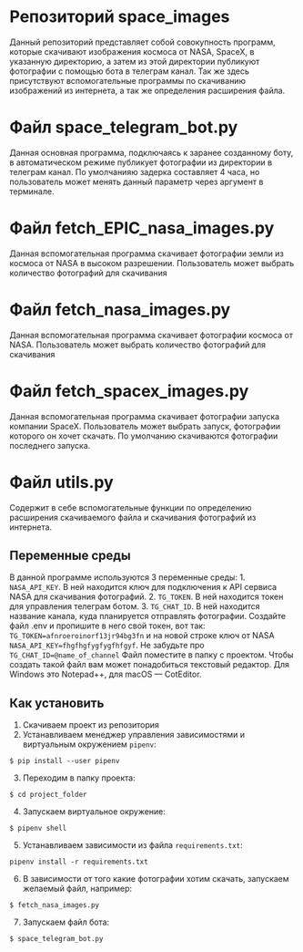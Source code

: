 # Репозиторий space_images
Данный репозиторий представляет собой совокупность программ, которые скачивают изображения космоса от NASA, SpaceX, в указанную директорию, а затем из этой директории публикуют фотографии с помощью бота в телеграм канал. Так же здесь присутствуют вспомогательные программы по скачиванию изображений из интернета, а так же определения расширения файла.

# Файл space_telegram_bot.py
Данная основная программа, подключаясь к заранее созданному боту, в автоматическом режиме публикует фотографии из директории в телеграм канал. По умолчанияю задерка составляет 4 часа, но пользователь может менять данный параметр через аргумент в терминале.

# Файл fetch_EPIC_nasa_images.py
Данная вспомогательная программа скачивает фотографии земли из космоса от NASA в высоком разрешении. Пользователь может выбрать количество фотографий для скачивания  

# Файл fetch_nasa_images.py
Данная вспомогательная программа скачивает фотографии космоса от NASA. Пользователь может выбрать количество фотографий для скачивания

# Файл fetch_spacex_images.py
Данная вспомогательная программа скачивает фотографии запуска компании SpaceX. Пользователь может выбрать запуск, фотографии которого он хочет скачать. По умолчанию скачиваются фотографии последнего запуска.

# Файл utils.py
Содержит в себе вспомогательные функции по определению расширения скачиваемого файла и скачивания фотографий из интернета.

## Переменные среды

В данной программе используются 3 переменные среды: 1. `NASA_API_KEY`. В ней находится ключ для подключения к API сервиса NASA для скачивания фотографий. 2. `TG_TOKEN`. В ней находится токен для управления телеграм ботом. 3. `TG_CHAT_ID`. В ней находится название канала, куда планируется отправлять фотографии. Создайте файл .env и пропишите в него свой токен, вот так: `TG_TOKEN=afnroeroinorf13jr94bg3fn` и на новой строке ключ от NASA `NASA_API_KEY=fhgfhgfygfygfhfgyf`. Не забудьте про `TG_CHAT_ID=@name_of_channel` Файл поместите в папку с проектом. Чтобы создать такой файл вам может понадобиться текстовый редактор. Для Windows это Notepad++, для macOS — CotEditor. 

## Как установить

1. Скачиваем проект из репозитория
1. Устанавливаем менеджер управления зависимостями и виртуальным окружением `pipenv`:  
```
$ pip install --user pipenv
```
3. Переходим в папку проекта:  
```
$ cd project_folder
```
4. Запускаем виртуальное окружение:  
```
$ pipenv shell
```
5. Устанавливаем зависимости из файла `requirements.txt`:  
```
pipenv install -r requirements.txt
```
6. В зависимости от того какие фотографии хотим скачать, запускаем желаемый файл, например:  
```
$ fetch_nasa_images.py
```
7. Запускаем файл бота:  
```
$ space_telegram_bot.py
```
